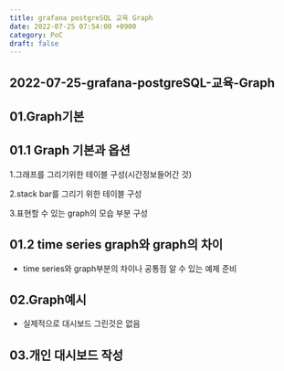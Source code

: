 ```yaml
---
title: grafana postgreSQL 교육 Graph
date: 2022-07-25 07:54:00 +0900
category: PoC
draft: false
---
```


## 2022-07-25-grafana-postgreSQL-교육-Graph

##  01.Graph기본

## 01.1 Graph 기본과 옵션

1.그래프를 그리기위한 테이블 구성(시간정보들어간 것)

2.stack bar를 그리기 위한 테이블 구성

3.표현할 수 있는 graph의 모습 부분 구성

## 01.2 time series  graph와 graph의 차이

- time series와 graph부분의 차이나 공통점 알 수 있는 예제 준비

## 02.Graph예시

- 실제적으로 대시보드 그린것은 없음

## 03.개인 대시보드 작성

